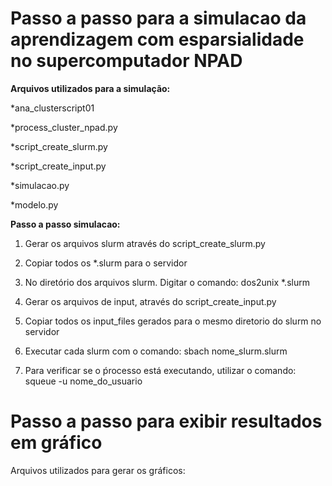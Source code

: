 <h1>Passo a passo para a simulacao da aprendizagem com esparsialidade no supercomputador NPAD </h1>

<b>Arquivos utilizados para a simulação:</b>

*ana_clusterscript01

*process_cluster_npad.py

*script_create_slurm.py 


*script_create_input.py

*simulacao.py

*modelo.py

<b>Passo a passo simulacao:</b>
1) Gerar os arquivos slurm através do script_create_slurm.py 

2) Copiar todos os *.slurm para o servidor

3) No diretório dos arquivos slurm. Digitar o comando: dos2unix *.slurm

4) Gerar os arquivos de input, através do script_create_input.py 

5) Copiar todos os input_files gerados para o mesmo diretorio do slurm no servidor

6) Executar cada slurm com o comando: sbach nome_slurm.slurm

7) Para verificar se o ṕrocesso está executando, utilizar o comando: squeue -u nome_do_usuario



<h1>Passo a passo para exibir resultados em gráfico</h1>
Arquivos utilizados para gerar os gráficos:

